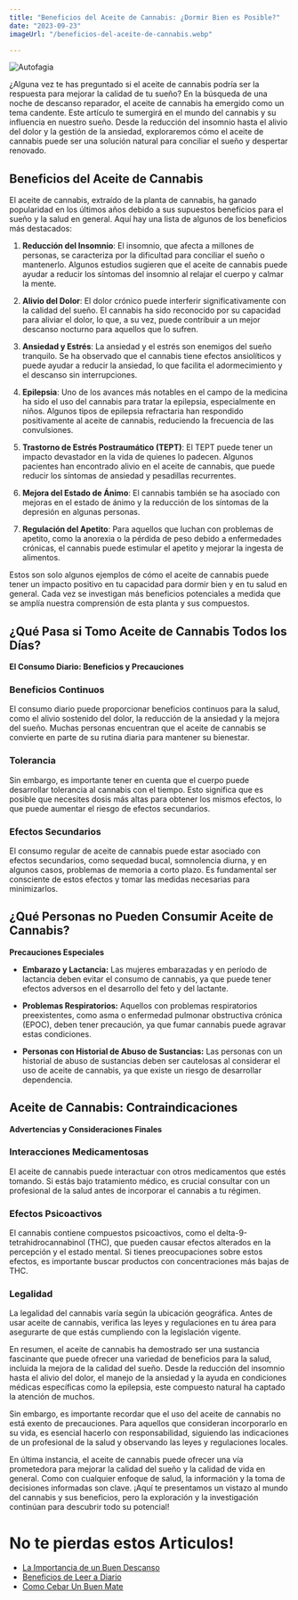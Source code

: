 ```yaml
---
title: "Beneficios del Aceite de Cannabis: ¿Dormir Bien es Posible?"
date: "2023-09-23"
imageUrl: "/beneficios-del-aceite-de-cannabis.webp"

---
```


![Autofagia](/beneficios-del-aceite-de-cannabis.webp)


¿Alguna vez te has preguntado si el aceite de cannabis podría ser la respuesta para mejorar la calidad de tu sueño? En la búsqueda de una noche de descanso reparador, el aceite de cannabis ha emergido como un tema candente. Este artículo te sumergirá en el mundo del cannabis y su influencia en nuestro sueño. Desde la reducción del insomnio hasta el alivio del dolor y la gestión de la ansiedad, exploraremos cómo el aceite de cannabis puede ser una solución natural para conciliar el sueño y despertar renovado.

## Beneficios del Aceite de Cannabis

El aceite de cannabis, extraído de la planta de cannabis, ha ganado popularidad en los últimos años debido a sus supuestos beneficios para el sueño y la salud en general. Aquí hay una lista de algunos de los beneficios más destacados:

1. **Reducción del Insomnio**: El insomnio, que afecta a millones de personas, se caracteriza por la dificultad para conciliar el sueño o mantenerlo. Algunos estudios sugieren que el aceite de cannabis puede ayudar a reducir los síntomas del insomnio al relajar el cuerpo y calmar la mente.

2. **Alivio del Dolor**: El dolor crónico puede interferir significativamente con la calidad del sueño. El cannabis ha sido reconocido por su capacidad para aliviar el dolor, lo que, a su vez, puede contribuir a un mejor descanso nocturno para aquellos que lo sufren.

3. **Ansiedad y Estrés**: La ansiedad y el estrés son enemigos del sueño tranquilo. Se ha observado que el cannabis tiene efectos ansiolíticos y puede ayudar a reducir la ansiedad, lo que facilita el adormecimiento y el descanso sin interrupciones.

4. **Epilepsia**: Uno de los avances más notables en el campo de la medicina ha sido el uso del cannabis para tratar la epilepsia, especialmente en niños. Algunos tipos de epilepsia refractaria han respondido positivamente al aceite de cannabis, reduciendo la frecuencia de las convulsiones.

5. **Trastorno de Estrés Postraumático (TEPT)**: El TEPT puede tener un impacto devastador en la vida de quienes lo padecen. Algunos pacientes han encontrado alivio en el aceite de cannabis, que puede reducir los síntomas de ansiedad y pesadillas recurrentes.

6. **Mejora del Estado de Ánimo**: El cannabis también se ha asociado con mejoras en el estado de ánimo y la reducción de los síntomas de la depresión en algunas personas.

7. **Regulación del Apetito**: Para aquellos que luchan con problemas de apetito, como la anorexia o la pérdida de peso debido a enfermedades crónicas, el cannabis puede estimular el apetito y mejorar la ingesta de alimentos.

Estos son solo algunos ejemplos de cómo el aceite de cannabis puede tener un impacto positivo en tu capacidad para dormir bien y en tu salud en general. Cada vez se investigan más beneficios potenciales a medida que se amplía nuestra comprensión de esta planta y sus compuestos.

## ¿Qué Pasa si Tomo Aceite de Cannabis Todos los Días?

**El Consumo Diario: Beneficios y Precauciones**

### Beneficios Continuos

El consumo diario puede proporcionar beneficios continuos para la salud, como el alivio sostenido del dolor, la reducción de la ansiedad y la mejora del sueño. Muchas personas encuentran que el aceite de cannabis se convierte en parte de su rutina diaria para mantener su bienestar.

### Tolerancia

Sin embargo, es importante tener en cuenta que el cuerpo puede desarrollar tolerancia al cannabis con el tiempo. Esto significa que es posible que necesites dosis más altas para obtener los mismos efectos, lo que puede aumentar el riesgo de efectos secundarios.

### Efectos Secundarios

El consumo regular de aceite de cannabis puede estar asociado con efectos secundarios, como sequedad bucal, somnolencia diurna, y en algunos casos, problemas de memoria a corto plazo. Es fundamental ser consciente de estos efectos y tomar las medidas necesarias para minimizarlos.

## ¿Qué Personas no Pueden Consumir Aceite de Cannabis?

**Precauciones Especiales**

- **Embarazo y Lactancia:** Las mujeres embarazadas y en período de lactancia deben evitar el consumo de cannabis, ya que puede tener efectos adversos en el desarrollo del feto y del lactante.

- **Problemas Respiratorios:** Aquellos con problemas respiratorios preexistentes, como asma o enfermedad pulmonar obstructiva crónica (EPOC), deben tener precaución, ya que fumar cannabis puede agravar estas condiciones.

- **Personas con Historial de Abuso de Sustancias:** Las personas con un historial de abuso de sustancias deben ser cautelosas al considerar el uso de aceite de cannabis, ya que existe un riesgo de desarrollar dependencia.

## Aceite de Cannabis: Contraindicaciones

**Advertencias y Consideraciones Finales**

### Interacciones Medicamentosas

El aceite de cannabis puede interactuar con otros medicamentos que estés tomando. Si estás bajo tratamiento médico, es crucial consultar con un profesional de la salud antes de incorporar el cannabis a tu régimen.

### Efectos Psicoactivos

El cannabis contiene compuestos psicoactivos, como el delta-9-tetrahidrocannabinol (THC), que pueden causar efectos alterados en la percepción y el estado mental. Si tienes preocupaciones sobre estos efectos, es importante buscar productos con concentraciones más bajas de THC.

### Legalidad

La legalidad del cannabis varía según la ubicación geográfica. Antes de usar aceite de cannabis, verifica las leyes y regulaciones en tu área para asegurarte de que estás cumpliendo con la legislación vigente.

En resumen, el aceite de cannabis ha demostrado ser una sustancia fascinante que puede ofrecer una variedad de beneficios para la salud, incluida la mejora de la calidad del sueño. Desde la reducción del insomnio hasta el alivio del dolor, el manejo de la ansiedad y la ayuda en condiciones médicas específicas como la epilepsia, este compuesto natural ha captado la atención de muchos.

Sin embargo, es importante recordar que el uso del aceite de cannabis no está exento de precauciones. Para aquellos que consideran incorporarlo en su vida, es esencial hacerlo con responsabilidad, siguiendo las indicaciones de un profesional de la salud y observando las leyes y regulaciones locales.

En última instancia, el aceite de cannabis puede ofrecer una vía prometedora para mejorar la calidad del sueño y la calidad de vida en general. Como con cualquier enfoque de salud, la información y la toma de decisiones informadas son clave. ¡Aquí te presentamos un vistazo al mundo del cannabis y sus beneficios, pero la exploración y la investigación continúan para descubrir todo su potencial!

# No te pierdas estos Articulos!

- [La Importancia de un Buen Descanso](https://abelardo.blog/posts/importancia-de-descansar-bien)
- [Beneficios de Leer a Diario](https://abelardo.blog/posts/beneficios-de-leer)
- [Como Cebar Un Buen Mate](https://abelardo.blog/posts/como-cebar-un-buen-mate)
